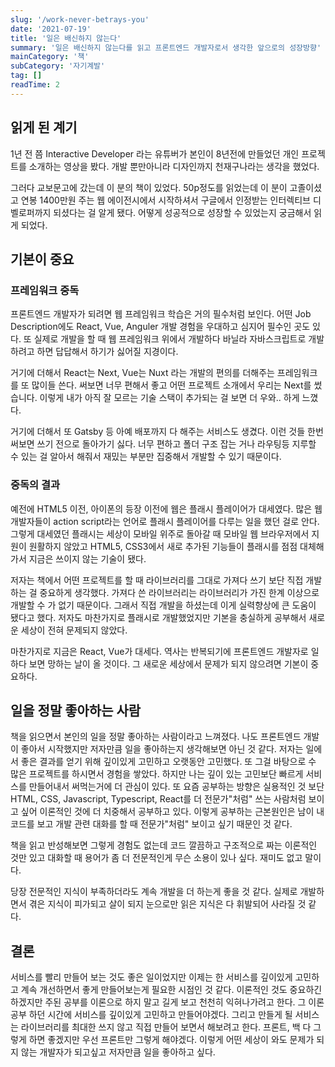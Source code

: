 ```yaml
---
slug: '/work-never-betrays-you'
date: '2021-07-19'
title: '일은 배신하지 않는다'
summary: '일은 배신하지 않는다를 읽고 프론트엔드 개발자로서 생각한 앞으로의 성장방향'
mainCategory: '책'
subCategory: '자기계발'
tag: []
readTime: 2
---
```


## 읽게 된 계기

1년 전 쯤 Interactive Developer 라는 유튜버가 본인이 8년전에 만들었던 개인 프로젝트를 소개하는 영상을 봤다. 개발 뿐만아니라 디자인까지 천재구나라는 생각을 했었다.

그러다 교보문고에 갔는데 이 분의 책이 있었다. 50p정도를 읽었는데 이 분이 고졸이셨고 연봉 1400만원 주는 웹 에이전시에서 시작하셔서 구글에서 인정받는 인터렉티브 디벨로퍼까지 되셨다는 걸 알게 됐다. 어떻게 성공적으로 성장할 수 있었는지 궁금해서 읽게 되었다.

## 기본이 중요

### 프레임워크 중독

프론트엔드 개발자가 되려면 웹 프레임워크 학습은 거의 필수처럼 보인다. 어떤 Job Description에도 React, Vue, Anguler 개발 경험을 우대하고 심지어 필수인 곳도 있다. 또 실제로 개발을 할 때 웹 프레임워크 위에서 개발하다 바닐라 자바스크립트로 개발하려고 하면 답답해서 하기가 싫어질 지경이다.

거기에 더해서 React는 Next, Vue는 Nuxt 라는 개발의 편의를 더해주는 프레임워크를 또 많이들 쓴다. 써보면 너무 편해서 좋고 어떤 프로젝트 소개에서 우리는 Next를 썼습니다. 이렇게 내가 아직 잘 모르는 기술 스택이 추가되는 걸 보면 더 우와.. 하게 느꼈다.

거기에 더해서 또 Gatsby 등 아예 배포까지 다 해주는 서비스도 생겼다. 이런 것들 한번 써보면 쓰기 전으로 돌아가기 싫다. 너무 편하고 폴더 구조 잡는 거나 라우팅등 지루할 수 있는 걸 알아서 해줘서 재밌는 부분만 집중해서 개발할 수 있기 때문이다.

### 중독의 결과

예전에 HTML5 이전, 아이폰의 등장 이전에 웹은 플래시 플레이어가 대세였다. 많은 웹 개발자들이 action script라는 언어로 플래시 플레이어를 다루는 일을 했던 걸로 안다. 그렇게 대세였던 플래시는 세상이 모바일 위주로 돌아갈 때 모바일 웹 브라우저에서 지원이 원활하지 않았고 HTML5, CSS3에서 새로 추가된 기능들이 플래시를 점점 대체해가서 지금은 쓰이지 않는 기술이 됐다.

저자는 책에서 어떤 프로젝트를 할 때 라이브러리를 그대로 가져다 쓰기 보단 직접 개발하는 걸 중요하게 생각했다. 가져다 쓴 라이브러리는 라이브러리가 가진 한계 이상으로 개발할 수 가 없기 때문이다. 그래서 직접 개발을 하셨는데 이게 실력향상에 큰 도움이 됐다고 했다. 저자도 마찬가지로 플래시로 개발했었지만 기본을 충실하게 공부해서 새로운 세상이 전혀 문제되지 않았다.

마찬가지로 지금은 React, Vue가 대세다. 역사는 반복되기에 프론트엔드 개발자로 일하다 보면 망하는 날이 올 것이다. 그 새로운 세상에서 문제가 되지 않으려면 기본이 중요하다.

## 일을 정말 좋아하는 사람

책을 읽으면서 본인의 일을 정말 좋아하는 사람이라고 느껴졌다. 나도 프론트엔드 개발이 좋아서 시작했지만 저자만큼 일을 좋아하는지 생각해보면 아닌 것 같다. 저자는 일에서 좋은 결과를 얻기 위해 깊이있게 고민하고 오랫동안 고민했다. 또 그걸 바탕으로 수 많은 프로젝트를 하시면서 경험을 쌓았다. 하지만 나는 깊이 있는 고민보단 빠르게 서비스를 만들어내서 써먹는거에 더 관심이 있다. 또 요즘 공부하는 방향은 실용적인 것 보단 HTML, CSS, Javascript, Typescript, React를 더 전문가"처럼" 쓰는 사람처럼 보이고 싶어 이론적인 것에 더 치중해서 공부하고 있다. 이렇게 공부하는 근본원인은 남이 내 코드를 보고 개발 관련 대화를 할 때 전문가"처럼" 보이고 싶기 때문인 것 같다.

책을 읽고 반성해보면 그렇게 경험도 없는데 코드 깔끔하고 구조적으로 짜는 이론적인 것만 있고 대화할 때 용어가 좀 더 전문적인게 무슨 소용이 있나 싶다. 재미도 없고 말이다.

당장 전문적인 지식이 부족하더라도 계속 개발을 더 하는게 좋을 것 같다. 실제로 개발하면서 겪은 지식이 피가되고 살이 되지 눈으로만 읽은 지식은 다 휘발되어 사라질 것 같다.

## 결론

서비스를 빨리 만들어 보는 것도 좋은 일이었지만 이제는 한 서비스를 깊이있게 고민하고 계속 개선하면서 좋게 만들어보는게 필요한 시점인 것 같다. 이론적인 것도 중요하긴 하겠지만 주된 공부를 이론으로 하지 말고 길게 보고 천천히 익혀나가려고 한다. 그 이론 공부 하던 시간에 서비스를 깊이있게 고민하고 만들어야겠다. 그리고 만들게 될 서비스는 라이브러리를 최대한 쓰지 않고 직접 만들어 보면서 해보려고 한다. 프론트, 백 다 그렇게 하면 좋겠지만 우선 프론트만 그렇게 해야겠다. 이렇게 어떤 세상이 와도 문제가 되지 않는 개발자가 되고싶고 저자만큼 일을 좋아하고 싶다.
